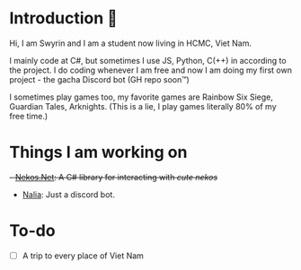 # Introduction 👋
Hi, I am Swyrin and I am a student now living in HCMC, Viet Nam.

I mainly code at C#, but sometimes I use JS, Python, C(++) in according to the project.
I do coding whenever I am free and now I am doing my first own project - the gacha Discord bot (GH repo soon™)

I sometimes play games too, my favorite games are Rainbow Six Siege, Guardian Tales, Arknights. (This is a lie, I play games literally 80% of my free time.)

# Things I am working on
~~- [Nekos.Net](https://github.com/Nekos-life/Nekos.Net): A C# library for interacting with _cute nekos_~~
- [Nalia](https://github.com/Swyreee/Nalia): Just a discord bot.

# To-do
- [ ] A trip to every place of Viet Nam
